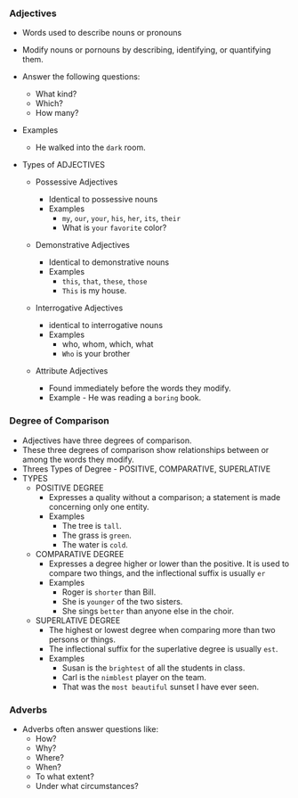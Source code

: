 ### Adjectives

- Words used to describe nouns or pronouns
- Modify nouns or pornouns by describing, identifying, or quantifying them.
- Answer the following questions:
  - What kind?
  - Which?
  - How many?
- Examples

  - He walked into the `dark` room.

- Types of ADJECTIVES

  - Possessive Adjectives

    - Identical to possessive nouns
    - Examples
      - `my`, `our`, `your`, `his`, `her`, `its`, `their`
      - What is `your` `favorite` color?

  - Demonstrative Adjectives
    - Identical to demonstrative nouns
    - Examples
      - `this`, `that`, `these`, `those`
      - `This` is my house.
  - Interrogative Adjectives
    - identical to interrogative nouns
    - Examples
      - who, whom, which, what
      - `Who` is your brother
  - Attribute Adjectives
    - Found immediately before the words they modify.
    - Example - He was reading a `boring` book.

### Degree of Comparison

- Adjectives have three degrees of comparison.
- These three degrees of comparison show relationships between or among the words they modify.
- Threes Types of Degree - POSITIVE, COMPARATIVE, SUPERLATIVE
- TYPES
  - POSITIVE DEGREE
    - Expresses a quality without a comparison; a statement is made concerning only one entity.
    - Examples
      - The tree is `tall`.
      - The grass is `green`.
      - The water is `cold`.
  - COMPARATIVE DEGREE
    - Expresses a degree higher or lower than the positive. It is used to compare two things, and the
      inflectional suffix is usually `er`
    - Examples
      - Roger is `shorter` than Bill.
      - She is `younger` of the two sisters.
      - She sings `better` than anyone else in the choir.
  - SUPERLATIVE DEGREE
    - The highest or lowest degree when comparing more than two persons or things.
    - The inflectional suffix for the superlative degree is usually `est`.
    - Examples
      - Susan is the `brightest` of all the students in class.
      - Carl is the `nimblest` player on the team.
      - That was the `most beautiful` sunset I have ever seen.

### Adverbs

- Adverbs often answer questions like:
  - How?
  - Why?
  - Where?
  - When?
  - To what extent?
  - Under what circumstances?
